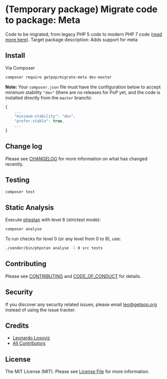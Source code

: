 # (Temporary package) Migrate code to package: Meta

<!--
[![Latest Version on Packagist][ico-version]][link-packagist]
[![Software License][ico-license]](LICENSE.md)
[![Build Status][ico-travis]][link-travis]
[![Coverage Status][ico-scrutinizer]][link-scrutinizer]
[![Quality Score][ico-code-quality]][link-code-quality]
[![Total Downloads][ico-downloads]][link-downloads]
-->

Code to be migrated, from legacy PHP 5 code to modern PHP 7 code ([read more here](https://github.com/leoloso/PoP#codebase-migration)). Target package description:  Adds support for meta

## Install

Via Composer

``` bash
composer require getpop/migrate-meta dev-master
```

**Note:** Your `composer.json` file must have the configuration below to accept minimum stability `"dev"` (there are no releases for PoP yet, and the code is installed directly from the `master` branch):

```javascript
{
    ...
    "minimum-stability": "dev",
    "prefer-stable": true,
    ...
}
```

<!--
## Usage

``` php
```
-->

## Change log

Please see [CHANGELOG](CHANGELOG.md) for more information on what has changed recently.

## Testing

``` bash
composer test
```

## Static Analysis

Execute [phpstan](https://github.com/phpstan/phpstan) with level 8 (strictest mode):

``` bash
composer analyse
```

To run checks for level 0 (or any level from 0 to 8), use:

``` bash
./vendor/bin/phpstan analyse -l 0 src tests
```

## Contributing

Please see [CONTRIBUTING](CONTRIBUTING.md) and [CODE_OF_CONDUCT](CODE_OF_CONDUCT.md) for details.

## Security

If you discover any security related issues, please email leo@getpop.org instead of using the issue tracker.

## Credits

- [Leonardo Losoviz][link-author]
- [All Contributors][link-contributors]

## License

The MIT License (MIT). Please see [License File](LICENSE.md) for more information.

[ico-version]: https://img.shields.io/packagist/v/getpop/meta.svg?style=flat-square
[ico-license]: https://img.shields.io/badge/license-MIT-brightgreen.svg?style=flat-square
[ico-travis]: https://img.shields.io/travis/getpop/meta/master.svg?style=flat-square
[ico-scrutinizer]: https://img.shields.io/scrutinizer/coverage/g/getpop/meta.svg?style=flat-square
[ico-code-quality]: https://img.shields.io/scrutinizer/g/getpop/meta.svg?style=flat-square
[ico-downloads]: https://img.shields.io/packagist/dt/getpop/meta.svg?style=flat-square

[link-packagist]: https://packagist.org/packages/getpop/meta
[link-travis]: https://travis-ci.org/getpop/meta
[link-scrutinizer]: https://scrutinizer-ci.com/g/getpop/meta/code-structure
[link-code-quality]: https://scrutinizer-ci.com/g/getpop/meta
[link-downloads]: https://packagist.org/packages/getpop/meta
[link-author]: https://github.com/leoloso
[link-contributors]: ../../contributors
